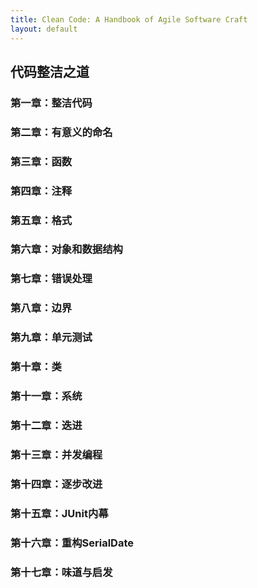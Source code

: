 ```yaml
---
title: Clean Code: A Handbook of Agile Software Craft
layout: default
---
```


## 代码整洁之道

### 第一章：整洁代码

### 第二章：有意义的命名

### 第三章：函数

### 第四章：注释

### 第五章：格式

### 第六章：对象和数据结构

### 第七章：错误处理

### 第八章：边界

### 第九章：单元测试

### 第十章：类

### 第十一章：系统

### 第十二章：迭进

### 第十三章：并发编程

### 第十四章：逐步改进

### 第十五章：JUnit内幕

### 第十六章：重构SerialDate

### 第十七章：味道与启发